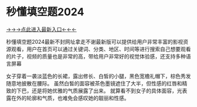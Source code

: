 # 秒懂填空题2024

<a href="https://8h7e.com ">→→→点此进入最新入口←←←</a>


秒懂填空题2024最新不封网址拿走不谢最新版可以提供给用户非常丰富的影视资源观看，用户在首页可以通过关键词、分类、地区、时间等进行搜索自己想要观看的片子，视频的质量也是非常的高，带给用户非常好的视觉体验感，还支持多种语言屏幕

女子穿着一袭淡蓝色的长裙，露出修长、白皙的小腿，黑色宽檐礼帽下，棕色秀发随意地披散在腰际。
虽然白皙的面容被茶色墨镜遮住了大半，但性感的红唇和精致的下巴，还是将她优雅的气质展露了出来。
就算看不到女子的具体面容，光表露在外的轮廓和气质，也难免会感叹她的靓丽和性感。
